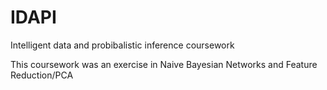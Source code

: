 IDAPI
=====

Intelligent data and probibalistic inference coursework

This coursework was an exercise in Naive Bayesian Networks and Feature Reduction/PCA
